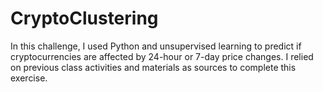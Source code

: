 # CryptoClustering

In this challenge, I used Python and unsupervised learning to predict if cryptocurrencies are affected by 24-hour or 7-day price changes.  I relied on previous class activities and materials as sources to complete this exercise.  
